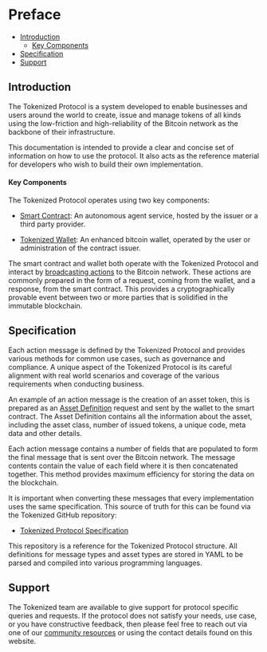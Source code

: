 # Preface

- [Introduction](#introduction)
  - [Key Components](#key-components)
- [Specification](#specification)
- [Support](#support)

<a name="introduction"></a>
## Introduction

The Tokenized Protocol is a system developed to enable businesses and users around the world to create, issue and manage tokens of all kinds using the low-friction and high-reliability of the Bitcoin network as the backbone of their infrastructure.

This documentation is intended to provide a clear and concise set of information on how to use the protocol. It also acts as the reference material for developers who wish to build their own implementation.

<a name="key-components"></a>
#### Key Components

The Tokenized Protocol operates using two key components:

- [Smart Contract](https://github.com/tokenized/smart-contract): An autonomous agent service, hosted by the issuer or a third party provider.

- [Tokenized Wallet](https://github.com/tokenized/wallet): An enhanced bitcoin wallet, operated by the user or administration of the contract issuer.

The smart contract and wallet both operate with the Tokenized Protocol and interact by [broadcasting actions](../protocol/actions) to the Bitcoin network. These actions are commonly prepared in the form of a request, coming from the wallet, and a response, from the smart contract. This provides a cryptographically provable event between two or more parties that is solidified in the immutable blockchain.

<a name="specification"></a>
## Specification

Each action message is defined by the Tokenized Protocol and provides various methods for common use cases, such as governance and compliance. A unique aspect of the Tokenized Protocol is its careful alignment with real world scenarios and coverage of the various requirements when conducting business.

An example of an action message is the creation of an asset token, this is prepared as an [Asset Definition](../protocol/actions#action-asset-definition) request and sent by the wallet to the smart contract. The Asset Definition contains all the information about the asset, including the asset class, number of issued tokens, a unique code, meta data and other details.

Each action message contains a number of fields that are populated to form the final message that is sent over the Bitcoin network. The message contents contain the value of each field where it is then concatenated together. This method provides maximum efficiency for storing the data on the blockchain.

It is important when converting these messages that every implementation uses the same specification. This source of truth for this can be found via the Tokenized GitHub repository:

- [Tokenized Protocol Specification](https://github.com/tokenized/specification)

This repository is a reference for the Tokenized Protocol structure. All definitions for message types and asset types are stored in YAML to be parsed and compiled into various programming languages.

<a name="support"></a>
## Support

The Tokenized team are available to give support for protocol specific queries and requests. If the protocol does not satisfy your needs, use case, or you have constructive feedback, then please feel free to reach out via one of our [community resources](/community) or using the contact details found on this website.
